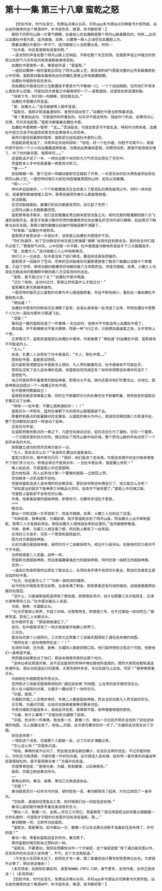 # 第十一集 第三十八章 蛮乾之怒
        【告知书友，时代在变化，免费站点难以长存，手机app多书源站点切换看书大势所趋，站长给你推荐的这个换源APP，听书音色多、换源、找书都好使！】
       朝阳下的阴月山脉一片雾气腾腾，在最核心的血魔殿是整个阴月山脉最醒目的。同样……此刻以血魔杜中君为首，连月娘娘、巫黑、火魔等一群人正凌空在血魔殿上方。
       随着血魔杜中君的一声令下，连月娘娘三人当即要出发，然而——
       “杜中君，你还真是够有信誉的啊。”
       一道淡然的声音在整个阴月山脉上空响起，不断在整个天空回荡。但是那声音之中蕴含的愤怒以及怒气几乎所有的修真者都能够感受到。
       血魔杜中君面色一变，嘴里低呼道：“是蛮乾。”
       一道犹如魔神一般的蛮乾出现在了阴月山脉上空，那澎湃的妖气更是浓重的让所有散魔感到心中恐惧。蛮乾那双散发着紫色凶光的瞳孔更是让所有散魔胆颤。
       血魔杜中君脸色有些发白。
       而血魔杜中君身后的三位散魔高手更是大气不敢喘一口，一个个战战兢兢，任凭他们平常多么嚣张多么狂傲。可是在四大使者之中最强悍的一个——蛮乾面前，还是犹如老鼠遇到猫。
       “待我下令，你们统一先瞬移，前往殷龙岛。”
       血魔杜中君魔识传音道。
       “是，血魔大人。”连月娘娘等人都传音道。
       “蛮乾兄，我刚才刚准备通知你，谁想你就出现了。”血魔杜中君当即笑着说道。
       “哦？果真如此吗，可是我所听所看到的，似乎并不是这样的。我给你个机会，如果你问心无愧，可对天地起誓。”蛮乾冷眼看着血魔杜中君。
       血魔杜中君微微一错愕：“这……”谎话能说，可是这誓言可不能乱发。特别作为修炼者，血魔杜中君又岂会不知道违背誓言的后果是多么的恐怖。
       虽然只是短短霎那的错愕，蛮乾却已经知道杜中君的心思。
       而蛮乾却是发话了，冷笑声在天地间回响：“哈哈，好一个杜中君，你胆子可真不小，我真的想不到你一个小小的血魔魔道修炼者，也敢如此欺骗戏耍我。你既然找死，那就不能怪我无情了，夺了你的破天图，我照样可……。”
       这蛮乾话才说了一半，一柄长达数十米的巨大刀气凭空出现在了天空中。
       而蛮乾本人手中则是握着一柄宽背大砍刀。
       “噗～～”
       犹如糨糊一样，整个空间一阵蠕动旋即完全破裂了开来，一长宽百米的巨大黑色破洞出现在阴月山脉上空。一股恐怖的吸引力疯狂地吞噬着周围的山林、岩石以及散魔。
       “啊～～～”
       惨叫声此起彼伏，一个个的散魔被活生生的吞入了那混乱的黑色破洞之中，同时一块块岩石、或者建筑都被吞噬入其中。那黑色破洞仿佛什么都能够吞噬。
       无法抵御。
       在空间裂缝面前，散魔们的反抗都是徒劳的。这引起了恐慌！
       让阴月山脉上无数散魔恐慌。
       蛮乾那等高手厮杀，他们这些散魔在旁边根本是受池鱼之灾。顿时无数的散魔朝四面八方飞速的逃脱开去，甚至于有极少数的恐慌的散魔竟然在如此暴乱的空间内进行瞬移，如此情况下瞬移与自杀无疑。那极少数的散魔已经被吓得脑袋都不清醒了。
       “好卑鄙。”血魔杜中君怒骂。
       蛮乾刚才故意话说一半就出手，这倒是让血魔杜中君措手不及。
       “你们先避开，到了空间稳定的地方就立即施展‘瞬移’给我先赶到殷龙岛。我的安全你们就不必管了。”表面怒气冲天，心中却是一片平静，杜中君很是冷静地传音给手下三大散魔高手。
       “是，血魔大人。”连月娘娘三人心中知晓情况。
       他们三人一旦逃走，杜中君没有了他们牵连，要逃命还是有把握的。
       蛮乾刚才一招破开了空间，恐怖的空间裂缝仅仅霎那便吞噬了数百个散魔以及数千个修魔者，引起了恐慌，使得无数的散魔惊恐地朝四面八方奔跑而去。而连月娘娘、巫黑、火魔三人也混在无数逃命的散魔群中朝四面八方没有目的的逃去。
       “蛮乾，是不是过分了点？”血魔杜中君冷喝道。
       “过分？哈哈，这也叫过分，那我让你知道什么才是过分！”
       蛮乾瞳孔紫光是越来越亮。
       一股恐怖的旋风正以蛮乾的右拳为中心极速旋转着，并且不断地缩小。看到这一幕血魔杜中君脸色大变。
       “燃血遁！”
       血魔杜中君体内的鲜血完全沸腾了起来，血液从身体每一处渗透了出来，然而血魔杜中君整个人化为一道血光朝东方极速飞去。
       “混蛋！”
       看到这一幕的蛮乾知道了一件事情——无论如何，他绝对不可能追得上血魔杜中君了。
       燃血遁，并不是瞬移也不是大挪移，而是一种飞行之术。只是燃血遁速度之快，比平常快上十倍。
       正常情况下，蛮乾的速度是比血魔杜中君快，可是施展了‘燃血遁’的血魔杜中君，蛮乾根本不可能追的上。
       “大人。”
       余良、孔曹二人出现在了杜中君身后，“大人，那杜中君……”
       提到杜中君，蛮乾愈加愤怒。
       因为蛮乾很清楚这杜中君是怎么想的，凡人界的散魔死活，杜中君根本不可能在乎。
       而现在没有了进入逆央境的名额。他蛮乾如何完成任务？如何夺得那逆央境中的宝贝？
       愈想愈气。
       自己可是妖界中最尊贵的超级神兽，即使功力不高，族内还是对他们珍重无比。论地位，超级神兽远远超过一个一级魔王的杜中君。
       杜中君竟然敢骗自己！
       蛮乾脸色都变得难看之极，同时正不断蓄积功力的右拳还在不断蓄积着，愤怒疯狂的蛮乾似乎都忘记了出拳。
       “呀呀～～杜中君，不要让我再遇到你！！！”
       蛮乾仰头一声怒吼，猛然右拳朝下方的阴月山脉狠狠砸下去。
       那蓄积到极点的能量瞬间完全爆发，以蛮乾的拳头为中心，成波纹状朝四面八方弥漫开去，整个空间都犹如波纹一样波动了起来。
       没有任何声音。
       在蛮乾怒极到极点的一拳之下，凡是空间波动过处，岩石完全化为了齑粉。仅仅一个霎那。
       一个方圆百里的巨大的坑，便出现在了阴月山脉中央区域。整个阴月山脉的中央出现了一个前所未有的大坑。
       刚刚建立成功的阴月宫再次毁于一旦。
       “大人，现在该怎么办？”余良和孔曹站在蛮乾身后。
       蛮乾沉思片刻，眼中寒光闪闪：“很好，他们是进了逆央境。可是逆央境中的宝贝根本增强不了他们多少功力。即使出来也不是我对手。一旦杜中君出来，我就要让他死！”
       嘴上如此说，可是蛮乾心中还是狠啊。
       因为他知道，别人出来估计第一个要做的就是——立即回上界。
       恐怕根本一点机会都不给他。
       但是他蛮乾连进入逆央境的机会都没有，更别说夺那逆央境宝贝了。他又能怎么办呢？
       “早知道当初就买下敖奉那三块极品元灵石，拍卖夺下破天图了。”蛮乾心中后悔之极。
       可是脸上蛮乾却不会有任何认输。
       毕竟，他是最高傲的超级神兽，即使吃亏，也要咬牙往肚子里吞。
       ×××
       殷龙岛。
       散仙一方和龙族一方早就到了，而连月娘娘、巫黑、火魔三人也到达了这里。
       “华颜前辈，敖奉前辈，方阗前辈。刚才那蛮乾杀到了阴月山脉，而血魔大人出手牵制蛮乾，我等三人才能提前来这。相信血魔大人很快就会来到这里的。”连月娘娘恭敬道。
       华颜、敖奉、方阗三人相互看了眼，而后脸上都有了一丝笑容。
       在场的三大高手，没有一个愿意和蛮乾敌对。
       因为对方是超级神兽。
       比如方阗也是超级神兽，虽然仅仅十二劫散妖修为，相当于九级天仙。但是他的实力绝对不下于华颜。
       当然前提是二人武器、战甲一样。
       而蛮乾也是超级神兽，而且是蕴藏最强武力的超级神兽，同时还是一级妖王的超级神兽。
       忽然——
       一道血红色身影陡然出现在了殷龙岛上，在场的高手情不自禁仰头看去。那血红色身影正是浴血的杜中君。
       “杜兄，你这是怎么了？”华颜一副吃惊的模样。
       如今的杜中君脸色苍白如雪，全身染满了鲜血，肌肤表面还有灼烧的痕迹。这就是施展燃血遁的后遗症。
       “没什么，只是被那蛮乾逼得用了燃血遁，即使我有灵丹，估计也需要三天才能恢复，还请大家再等待三日。”杜中君对着众人说道。
       华颜、敖奉、方阗都点头。
       “杜兄尽管放心修养，不就三日嘛，对我等而言，即使是三年，也不过弹指一挥间而已。”敖奉笑道，其他二人也都点头。
       杜中君拱手道：“那就谢谢诸位了。”
       说完，杜中君就寻找了一地方就直接开始静心修养了。
       三日后。
       殷龙岛的某个小庭院内，三方势力正聚集了三张破天图得到了通往逆央境的地图。
       “竟然在这！逆央境竟然在这！！！”
       在场的华颜、杜中君、敖奉、方阗四人都是目瞪口呆。他们虽然想到过有这个可能，但是他们一直希望不是。
       然而最后结果告诉了他们，那逆央境竟然真的在那个地方。
       “逆央仙帝还真是厉害，说不定这星球的奇特环境也是他所造成的。既然大家现在都知道逆央境所在。想必也知道此行的困难，大家先稍作休息，半日后就马上出发，可好？”敖奉微笑着点头。
       华颜和杜中君都若有所思点头。
       显然刚才三张破天图相聚得到的‘通往逆央境’的地图，让在场的高手都吃惊无比。
       四人在小庭院内分离，方阗手一翻出现了一块传讯令。
       “宗倔，是我。”
       方阗和宗倔二人交情非常好，毕竟二人都是超级神兽。而且当初也是凡人界无敌的存在。
       论交情，方阗对宗倔，比他对龙族使者敖奉还要亲切些。
       毕竟方阗和宗倔或争斗，或彼此开玩笑，感情很不错，有种惺惺相惜的感觉。
       “方阗，有什么事啊？”宗倔也和方阗聊了起来。
       “宗倔，告诉你一件事情，我龙族一方、散魔一方、散仙一方已经齐聚并且找到了前往逆央境的地图，马上就要出发了。哈哈……宗倔，这次我可要领先你一步了。”方阗将这消息告诉了宗倔。
       前往逆央境？
       一得到这个消息，宗倔整个人都是一呆，过了片刻才清醒过来。
       “怎么这么快？”宗倔急问道。
       “哈哈，事情你就不必问了，而且我龙族名额还嫌少，也没办法带你进去。不过宗倔你放心，你的实力我清楚，只是你差一件好的兵器，这次我进入逆央境，给你带一套厉害的兵器战甲还是很轻松的。是不是很够兄弟？”方阗开玩笑道。
       宗倔草草结尾：“是够兄弟，方阗，我有要事，以后再联系。”
       旋即，宗倔立即给秦羽传讯。
       ……
       青禹仙府内，秦羽、侯费、黑羽三兄弟逍遥自在。
       “宗倔？”
       秦羽疑惑灵识一扫传讯令内容，顿时脸色一变，秦羽眼珠亮了起来，片刻立即回了一条传讯。
       “宗前辈，速速前往雪鱼岛汇聚，到时候我们也一同前往逆央境。”
       秦羽心底却是仔细思考着这条消息的含义。
       “散仙一方、散魔一方、龙族……仅仅三方而已。那蛮乾呢？我记得蛮乾当初说要占据散魔一方的名额的，可是刚才宗倔的讯息里并没有说有蛮乾。那……”
       秦羽眼睛一亮，立即传讯给蛮乾。
       “蛮乾兄，我是秦羽。如今散仙一方、散魔一方以及龙族已经联手准备前往逆央境了，你可知道？”
       秦羽一顿，等看到蛮乾回复的传讯，秦羽笑了。
       果然蛮乾的境况和自己预料的一样。
       “蛮乾兄，不要激动，我现在想要告诉你一个大秘密，这个秘密就是‘除了通过破天图以外，还有另外的办法进入逆央境’。不巧，这个方法我知道。”
       （今天坐火车回来太迟了，到现在才写一章，第二章番茄估计要写到夜里两点左右。大家就不必等了，明日铁定看到！）
       (未完待续，如欲知后事如何，请登陆WWW.CMFU.COM，章节更多，支持作者，支持正版阅读！)（未完待续）
       【告知书友，时代在变化，免费站点难以长存，手机app多书源站点切换看书大势所趋，站长给你推荐的这个换源APP，听书音色多、换源、找书都好使！】